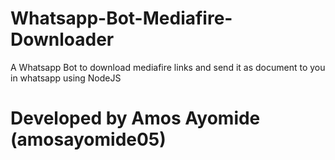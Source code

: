 # Whatsapp-Bot-Mediafire-Downloader
A Whatsapp Bot to download mediafire links and send it as document to you in whatsapp using NodeJS
# Developed by Amos Ayomide (amosayomide05)
